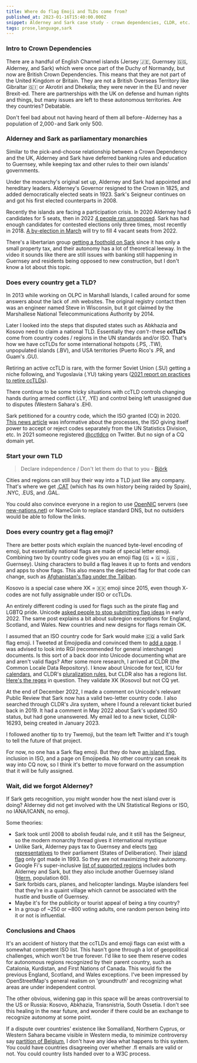 ```yaml
---
title: Where do flag Emoji and TLDs come from?
published_at: 2023-01-16T15:40:00.000Z
snippet: Alderney and Sark case study - crown dependencies, CLDR, etc.
tags: prose,language,sark
---
```


### Intro to Crown Dependencies

There are a handful of English Channel islands (Jersey 🇯🇪, Guernsey 🇬🇬, Alderney, and Sark) which were once part of the Duchy of Normandy, but now are British Crown Dependencies. This means that they are not part of the United Kingdom or Britain. They are not a British Overseas Territory like Gibraltar 🇬🇮  or Akrotiri and Dhekelia; they were never in the EU and never Brexit-ed. There are partnerships with the UK on defense and human rights and things, but many issues are left to these autonomous territories. Are they countries? Debatable.

Don't feel bad about not having heard of them all before - Alderney has a population of 2,000 - and Sark only 500.

### Alderney and Sark as parliamentary monarchies

Similar to the pick-and-choose relationship between a Crown Dependency and the UK, Alderney and Sark have deferred banking rules and education to Guernsey, while keeping tax and other rules to their own islands' governments.

Under the monarchy's original set up, Alderney and Sark had appointed and hereditary leaders. Alderney's Governor resigned to the Crown in 1825, and added democratically elected seats in 1923. Sark's Seigneur continues on and got his first elected counterparts in 2008.

Recently the islands are facing a participation crisis. In 2020 Alderney had 6 candidates for 5 seats, then in 2022 [4 people ran unopposed](https://en.wikipedia.org/wiki/2022_Alderney_general_election). Sark has had enough candidates for contested elections only three times, most recently in 2018. [A by-election in March](https://www.bbc.com/news/world-europe-guernsey-63838585) will try to fill 4 vacant seats from 2022.

There's a libertarian group [getting a foothold on Sark](https://www.youtube.com/watch?v=oINozb1B4oA) since it has only a small property tax, and their autonomy has
a lot of theoretical leeway. In the video it sounds like there are still issues with banking still happening in Guernsey and residents being opposed to new construction, but I don't know a lot about this topic.

### Does every country get a TLD?

In 2013 while working on OLPC in Marshall Islands, I called around for some answers about the lack of .mh websites. The original registry contact then was an engineer named Steve in Wisconsin, but it got claimed by the Marshallese National Telecommunications Authority by 2014.

Later I looked into the steps that disputed states such as Abkhazia and Kosovo need to claim a national TLD. Essentially they *can't* - these **ccTLDs** come from country codes / regions in the UN standards and/or ISO. That's how we have ccTLDs for some international hotspots (.PS, .TW), unpopulated islands (.BV), and USA territories (Puerto Rico's .PR, and Guam's .GU).

Retiring an active ccTLD is rare, with the former Soviet Union (.SU) getting a niche following, and Yugoslavia (.YU) taking years ([2021 report on practices to retire ccTLDs](https://ccnso.icann.org/en/workinggroups/pdp-retirement.htm)).

There continue to be some tricky situations with ccTLD controls changing hands during armed conflict (.LY, .YE) and control being left unassigned due to disputes (Western Sahara's .EH).

Sark petitioned for a country code, which the ISO granted (CQ) in 2020.
[This news article](https://www.theregister.com/2020/03/23/sark_cctld_iso/) was  informative about the processes, the ISO giving itself power to accept or reject codes separately from the UN Statistics Division, etc. In 2021 someone registered [@cctldcq](https://twitter.com/cctldcq) on Twitter. But no sign of a CQ domain yet.

### Start your own TLD

> Declare independence / Don't let them do that to you - [Björk](https://www.youtube.com/watch?v=YMc-iZ5hXcE)

Cities and regions can still buy their way into a TLD just like any company. That's where we get [.CAT](https://en.wikipedia.org/wiki/.cat) (which has its own history
  being raided by Spain), .NYC, .EUS, and .GAL.

You could also convince everyone in a region to use [OpenNIC](https://www.opennic.org) servers (see [new-nations.net](http://new-nations.net/))  or NameCoin to replace standard DNS, but no outsiders would be able to follow the links.

### Does every country get a flag emoji?

There are better posts which explain the nuanced byte-level encoding of emoji, but essentially national flags are made of special letter emoji. Combining two  by country code gives you an emoji flag (🇬 + 🇬 = 🇬🇬 , Guernsey). Using characters to build a flag leaves it up to fonts and vendors and apps to show flags. This also means the depicted flag for that code can change, such as [Afghanistan's flag under the Taliban](https://blog.emojipedia.org/what-about-the-afghanistan-flag-emoji/).

Kosovo is a special case where XK = 🇽🇰 emoji since 2015, even though X- codes are not fully assignable under ISO or ccTLDs.

An entirely different coding is used for flags such as the pirate flag and LGBTQ pride. Unicode [asked people to stop submitting flag ideas](https://blog.unicode.org/2022/03/the-past-and-future-of-flag-emoji.html) in early 2022. The same post explains a bit about subregion exceptions for England, Scotland, and Wales.
New countries and new designs for flags remain OK.

I assumed that an ISO country code for Sark would make 🇨🇶  a valid Sark flag emoji. I Tweeted at Emojipedia and convinced them to [add a page](https://emojipedia.org/flag-sark/). I was advised to look into RGI (recommended for general interchange) documents. Is this sort of a back door into Unicode documenting what are and aren't valid flags? After some more research, I arrived at CLDR (the Common Locale Data Repository). I know about Unicode for text, ICU for [calendars](https://mapmeld.medium.com/adding-myanmar-calendar-to-unicode-e60e07c580c5), and CLDR's [pluralization rules](http://www.unicode.org/cldr/cldr-aux/charts/22/supplemental/language_plural_rules.html), but CLDR also has a regions list. [Here's the regex](https://github.com/unicode-org/cldr/blob/main/common/validity/region.xml) in question. They validate XK (Kosovo) but not CQ yet.

At the end of December 2022, I made a comment on Unicode's relevant Public Review that Sark now has a valid two-letter country code. I also searched through CLDR's Jira system, where I found a relevant ticket buried back in 2019. It had a comment in May 2022 about Sark's updated ISO status, but had gone unanswered. My email led to a new ticket, CLDR-16293, being created in January 2023.

I followed another tip to try Twemoji, but the team left Twitter and it's tough to tell the future of that project.

For now, no one has a Sark flag emoji. But they do have [an island flag](https://en.wikipedia.org/wiki/Flag_of_Sark), inclusion in ISO, and a page on Emojipedia. No other country can sneak its way into CQ now, so I think it's better to move forward on the assumption that it will be fully assigned.

### Wait, did we forgot Alderney?

If Sark gets recognition, you might wonder how the next island over is doing? Alderney did not get involved with the UN Statistical Regions or ISO, no IANA/ICANN, no emoji.

Some theories:

- Sark took until 2008 to abolish feudal rule, and it still has the Seigneur, so the modern monarchy thread gives it international mystique
- Unlike Sark, Alderney pays tax to Guernsey and elects [two representatives](https://www.gov.gg/alderneyrepscontacts) to their parliament (States of Deliberation). Their [island flag](https://en.wikipedia.org/wiki/Flag_of_Alderney) only got made in 1993. So they are not maximizing their autonomy.
- Google Fi's super-inclusive [list of supported regions](https://fi.google.com/about/international-rates/?pli=1) includes both Alderney and Sark, but they also include another Guernsey island ([Herm](https://en.wikipedia.org/wiki/Herm), population 60).
- Sark forbids cars, planes, and helicopter landings. Maybe islanders feel that they're in a quaint village which cannot be associated with the hustle and bustle of Guernsey.
- Maybe it's for the publicity or tourist appeal of being a tiny country?
- In a group of ~250 or ~800 voting adults, one random person being into it or not is influential.

### Conclusions and Chaos

It's an accident of history that the ccTLDs and emoji flags can exist with a somewhat competent ISO list. This hasn't gone through a lot of geopolitical challenges, which won't be true forever. I'd like to see them reserve codes for autonomous regions recognized by their parent country, such as Catalonia, Kurdistan, and First Nations of Canada. This would fix the previous England, Scotland, and Wales exceptions. I've been impressed by OpenStreetMap's general realism on 'groundtruth' and recognizing what areas are under independent control.

The other obvious, widening gap in this space will be areas controversial to the US or Russia: Kosovo, Abkhazia, Transnistria, South Ossetia. I don't see this healing in the near future, and wonder if there could be an exchange to recognize autonomy at some point.

If a dispute over countries' existence like Somaliland, Northern Cyprus, or Western Sahara became visible in Western media, to minimize controversy say [partition of Belgium](https://en.wikipedia.org/wiki/Partition_of_Belgium), I don't have any idea what happens to this system. You could have countries disagreeing over whether .fl emails are valid or not. You could country lists handed over to a W3C process.

<br/>
<br/>
<br/>
<br/>
